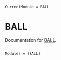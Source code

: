 ```@meta
CurrentModule = BALL
```

# BALL

Documentation for [BALL](https://github.com/hildebrandtlab/BALL.jl).

```@index
```

```@autodocs
Modules = [BALL]
```
